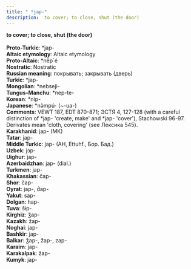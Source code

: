 ```yaml
---
title: " *jap-"
description:  to cover; to close, shut (the door)
---
```

<strong> to cover; to close, shut (the door)</strong><br><br>
<strong>Proto-Turkic</strong>:  *jap-<br>
<strong>Altaic etymology</strong>:  Altaic etymology<br>
<strong> Proto-Altaic</strong>:  *nĕ̀p`é<br>
<strong>Nostratic</strong>:  Nostratic<br>
<strong>Russian meaning</strong>:  покрывать; закрывать (дверь)<br>
<strong>Turkic</strong>:  *jap-<br>
<strong>Mongolian</strong>:  *nebseji-<br>
<strong>Tungus-Manchu</strong>:  *nep-te-<br>
<strong>Korean</strong>:  *nìp-<br>
<strong>Japanese</strong>:  *nǝ̀mpú- (~-ua-)<br>
<strong>Comments</strong>:  VEWT 187, EDT 870-871; ЭСТЯ 4, 127-128 (with a careful distinction of *jap- 'create, make' and *jap- 'cover'), Stachowski 96-97. Derivates mean 'cloth, covering' (see Лексика 545).<br>
<strong>Karakhanid</strong>:  jap- (MK)<br>
<strong>Tatar</strong>:  jap-<br>
<strong>Middle Turkic</strong>:  jap- (AH, Ettuhf., Бор. Бад.)<br>
<strong>Uzbek</strong>:  jɔp-<br>
<strong>Uighur</strong>:  jap-<br>
<strong>Azerbaidzhan</strong>:  jap- (dial.)<br>
<strong>Turkmen</strong>:  jap-<br>
<strong>Khakassian</strong>:  čap-<br>
<strong>Shor</strong>:  čap-<br>
<strong>Oyrat</strong>:  jap-, d́ap-<br>
<strong>Yakut</strong>:  sap-<br>
<strong>Dolgan</strong>:  hap-<br>
<strong>Tuva</strong>:  šɨp-<br>
<strong>Kirghiz</strong>:  ǯap-<br>
<strong>Kazakh</strong>:  žap-<br>
<strong>Noghai</strong>:  jap-<br>
<strong>Bashkir</strong>:  jap-<br>
<strong>Balkar</strong>:  ǯap-, žap-, zap-<br>
<strong>Karaim</strong>:  jap-<br>
<strong>Karakalpak</strong>:  žap-<br>
<strong>Kumyk</strong>:  jap-<br>


